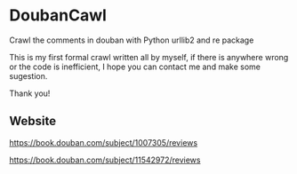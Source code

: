 # DoubanCawl
Crawl the comments in douban with Python urllib2 and re package

This is my first formal crawl written all by myself, if there is anywhere wrong or the code is inefficient, I hope you can contact me and make some sugestion. 

Thank you!

## Website
https://book.douban.com/subject/1007305/reviews

https://book.douban.com/subject/11542972/reviews
